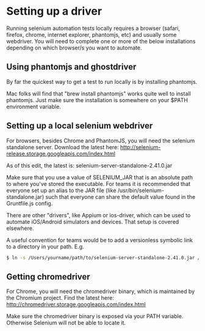 # Setting up a driver

Running selenium automation tests locally requires a browser (safari, firefox, chrome, internet explorer, phantomjs, etc) and usually some webdriver. You will need to complete one or more of the below installations depending on which browser/s you want to automate.

## Using phantomjs and ghostdriver

By far the quickest way to get a test to run locally is by installing phantomjs.

Mac folks will find that "brew install phantomjs" works quite well to install phantomjs. Just make sure the installation is somewhere on your $PATH environment variable.

## Setting up a local selenium webdriver

For browsers, besides Chrome and PhantomJS, you will need the selenium standalone server. Download the latest here:
http://selenium-release.storage.googleapis.com/index.html

As of this edit, the latest is: selenium-server-standalone-2.41.0.jar

Make sure that you use a value of SELENIUM_JAR that is an absolute path to where you've stored the executable. For teams it is recommended that everyone set up an alias to the JAR file (like /usr/bin/selenium-standalone.jar) such that everyone can share the default value found in the Gruntfile.js config.

There are other "drivers", like Appium or ios-driver, which can be used to automate iOS/Android simulators and devices. That setup is covered elsewhere.

A useful convention for teams would be to add a versionless symbolic link to a directory in your path. E.g.

```bash
$ ln -s /Users/yourname/path/to/selenium-server-standalone-2.41.0.jar /usr/bin/selenium-server-standalone.jar
```

## Getting chromedriver
For Chrome, you will need the chromedriver binary, which is maintained by the Chromium project. Find the latest here:
http://chromedriver.storage.googleapis.com/index.html

Make sure the chromedriver binary is exposed via your PATH variable. Otherwise Selenium will not be able to locate it.
